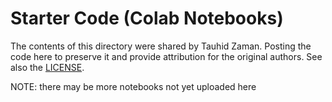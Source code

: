 
# Starter Code (Colab Notebooks)

The contents of this directory were shared by Tauhid Zaman. Posting the code here to preserve it and provide attribution for the original authors. See also the [LICENSE](/LICENSE.md).

NOTE: there may be more notebooks not yet uploaded here
